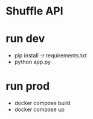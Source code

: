# Shuffle API

# run dev

- pip install -r requirements.txt
- python app.py

# run prod

- docker compose build
- docker compose up
